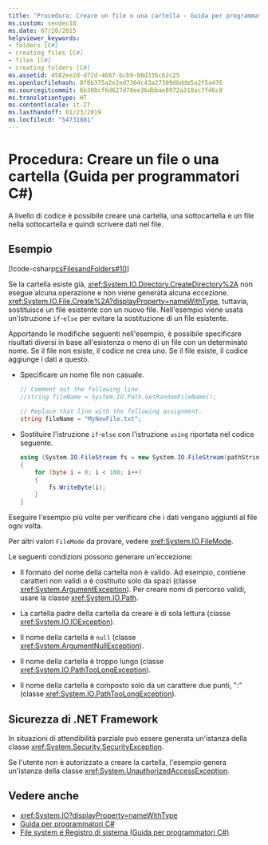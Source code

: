 ```yaml
---
title: 'Procedura: Creare un file o una cartella - Guida per programmatori C#'
ms.custom: seodec18
ms.date: 07/20/2015
helpviewer_keywords:
- folders [C#]
- creating files [C#]
- files [C#]
- creating folders [C#]
ms.assetid: 4582ee2d-d72d-4687-bcb9-08d336c62c25
ms.openlocfilehash: 8f0b375a2e2ed7304c43a27309dbdde5a2f5a476
ms.sourcegitcommit: 6b308cf6d627d78ee36dbbae8972a310ac7fd6c8
ms.translationtype: HT
ms.contentlocale: it-IT
ms.lasthandoff: 01/23/2019
ms.locfileid: "54731881"
---
```

# <a name="how-to-create-a-file-or-folder-c-programming-guide"></a>Procedura: Creare un file o una cartella (Guida per programmatori C#)
A livello di codice è possibile creare una cartella, una sottocartella e un file nella sottocartella e quindi scrivere dati nel file.  
  
## <a name="example"></a>Esempio  
 [!code-csharp[csFilesandFolders#10](../../../csharp/programming-guide/file-system/codesnippet/CSharp/how-to-create-a-file-or-folder_1.cs)]  
  
 Se la cartella esiste già, <xref:System.IO.Directory.CreateDirectory%2A> non esegue alcuna operazione e non viene generata alcuna eccezione. <xref:System.IO.File.Create%2A?displayProperty=nameWithType>, tuttavia, sostituisce un file esistente con un nuovo file. Nell'esempio viene usata un'istruzione `if`-`else` per evitare la sostituzione di un file esistente.  
  
 Apportando le modifiche seguenti nell'esempio, è possibile specificare risultati diversi in base all'esistenza o meno di un file con un determinato nome. Se il file non esiste, il codice ne crea uno. Se il file esiste, il codice aggiunge i dati a questo.  
  
-   Specificare un nome file non casuale.  
  
    ```csharp  
    // Comment out the following line.  
    //string fileName = System.IO.Path.GetRandomFileName();  
  
    // Replace that line with the following assignment.  
    string fileName = "MyNewFile.txt";  
    ```  
  
-   Sostituire l'istruzione `if`-`else` con l'istruzione `using` riportata nel codice seguente.  
  
    ```csharp  
    using (System.IO.FileStream fs = new System.IO.FileStream(pathString, FileMode.Append))   
    {  
        for (byte i = 0; i < 100; i++)  
        {  
            fs.WriteByte(i);  
        }  
    }  
    ```  
  
 Eseguire l'esempio più volte per verificare che i dati vengano aggiunti al file ogni volta.  
  
 Per altri valori `FileMode` da provare, vedere <xref:System.IO.FileMode>.  
  
 Le seguenti condizioni possono generare un'eccezione:  
  
-   Il formato del nome della cartella non è valido. Ad esempio, contiene caratteri non validi o è costituito solo da spazi (classe <xref:System.ArgumentException>). Per creare nomi di percorso validi, usare la classe <xref:System.IO.Path>.  
  
-   La cartella padre della cartella da creare è di sola lettura (classe <xref:System.IO.IOException>).  
  
-   Il nome della cartella è `null` (classe <xref:System.ArgumentNullException>).  
  
-   Il nome della cartella è troppo lungo (classe <xref:System.IO.PathTooLongException>).  
  
-   Il nome della cartella è composto solo da un carattere due punti, ":" (classe <xref:System.IO.PathTooLongException>).  
  
## <a name="net-framework-security"></a>Sicurezza di .NET Framework  
 In situazioni di attendibilità parziale può essere generata un'istanza della classe <xref:System.Security.SecurityException>.  
  
 Se l'utente non è autorizzato a creare la cartella, l'esempio genera un'istanza della classe <xref:System.UnauthorizedAccessException>.  
  
## <a name="see-also"></a>Vedere anche

- <xref:System.IO?displayProperty=nameWithType>
- [Guida per programmatori C#](../../../csharp/programming-guide/index.md)
- [File system e Registro di sistema (Guida per programmatori C#)](../../../csharp/programming-guide/file-system/index.md)
